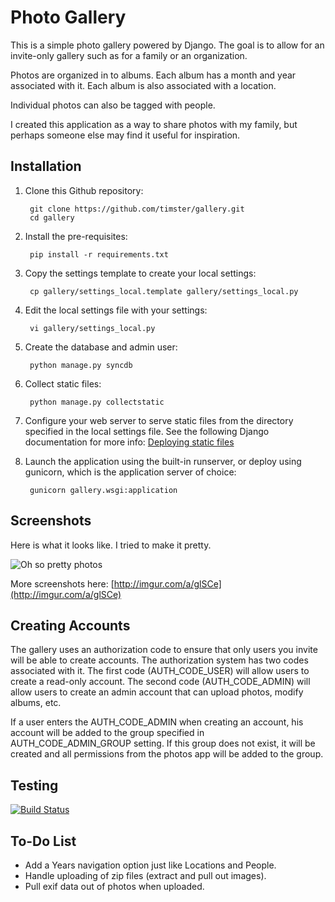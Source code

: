 # Photo Gallery

This is a simple photo gallery powered by Django. The goal is to allow for an
invite-only gallery such as for a family or an organization.

Photos are organized in to albums. Each album has a month and year
associated with it. Each album is also associated with a location.

Individual photos can also be tagged with people.

I created this application as a way to share photos with my family, but
perhaps someone else may find it useful for inspiration.

## Installation

1. Clone this Github repository:

        git clone https://github.com/timster/gallery.git
        cd gallery

2. Install the pre-requisites:

        pip install -r requirements.txt

3. Copy the settings template to create your local settings:

        cp gallery/settings_local.template gallery/settings_local.py

4. Edit the local settings file with your settings:

        vi gallery/settings_local.py

5. Create the database and admin user:

        python manage.py syncdb

6. Collect static files:

        python manage.py collectstatic

7. Configure your web server to serve static files from the directory specified
in the local settings file. See the following Django documentation for more info:
[Deploying static files](https://docs.djangoproject.com/en/dev/howto/static-files/deployment/)

6. Launch the application using the built-in runserver, or deploy using gunicorn,
which is the application server of choice:

        gunicorn gallery.wsgi:application

## Screenshots

Here is what it looks like. I tried to make it pretty.

![Oh so pretty photos](http://i.imgur.com/3ydOHoD.jpg)

More screenshots here: [http://imgur.com/a/glSCe](http://imgur.com/a/glSCe)

## Creating Accounts

The gallery uses an authorization code to ensure that only users you invite
will be able to create accounts. The authorization system has two codes
associated with it. The first code (AUTH_CODE_USER) will allow users to create
a read-only account. The second code (AUTH_CODE_ADMIN) will allow users to
create an admin account that can upload photos, modify albums, etc.

If a user enters the AUTH_CODE_ADMIN when creating an account, his account will
be added to the group specified in AUTH_CODE_ADMIN_GROUP setting. If this group
does not exist, it will be created and all permissions from the photos app will
be added to the group.

## Testing

[![Build Status](https://travis-ci.org/timster/gallery.svg?branch=master)](https://travis-ci.org/timster/gallery)

## To-Do List

- Add a Years navigation option just like Locations and People.
- Handle uploading of zip files (extract and pull out images).
- Pull exif data out of photos when uploaded.
